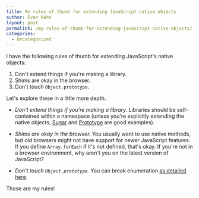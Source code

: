 ```yaml
---
title: My rules of thumb for extending JavaScript native objects
author: Evan Hahn
layout: post
permalink: /my-rules-of-thumb-for-extending-javascript-native-objects/
categories:
  - Uncategorized
---
```

I have the following rules of thumb for extending JavaScript's native objects:

1.  Don't extend things if you're making a library.
2.  Shims are okay in the browser.
3.  Don't touch `Object.prototype`.

Let's explore these in a little more depth.

*   *Don't extend things if you're making a library.* Libraries should be self-contained within a namespace (unless you're explicitly extending the native objects; [Sugar][1] and [Prototype][2] are good examples).

*   *Shims are okay in the browser.* You usually want to use native methods, but old browsers might not have support for newer JavaScript features. If you define `Array.forEach` if it's not defined, that's okay. If you're not in a browser environment, why aren't you on the latest version of JavaScript?

*   *Don't touch `Object.prototype`.* You can break enumeration [as detailed here][3].

Those are my rules!

 [1]: http://sugarjs.com/
 [2]: http://prototypejs.org/
 [3]: http://erik.eae.net/archives/2005/06/06/22.13.54/
